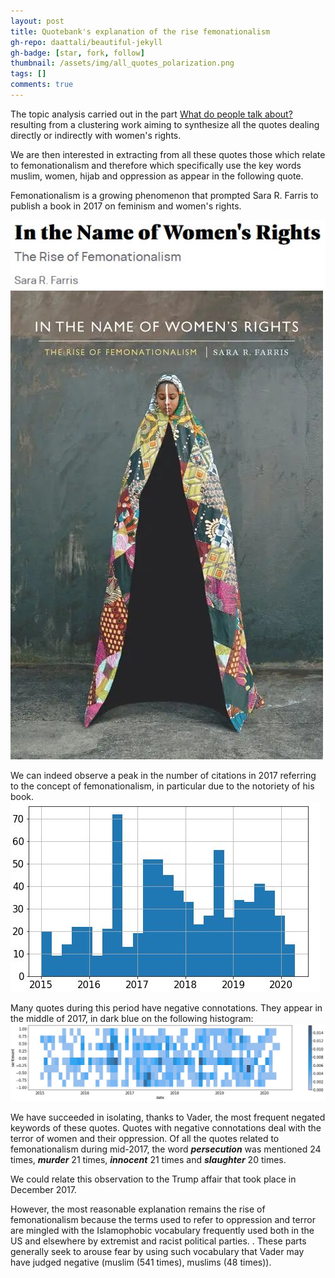 ```yaml
---
layout: post
title: Quotebank's explanation of the rise femonationalism
gh-repo: daattali/beautiful-jekyll
gh-badge: [star, fork, follow]
thumbnail: /assets/img/all_quotes_polarization.png 
tags: []
comments: true
---
```


The topic analysis carried out in the part [What do people talk about?](https://unesmu.github.io/2021-12-12-RQ3/) resulting from a clustering work aiming to synthesize all the quotes dealing directly or indirectly with women's rights.

We are then interested in extracting from all these quotes those which relate to femonationalism and therefore which specifically use the key words muslim, women, hijab and oppression as appear in the following quote.

Femonationalism is a growing phenomenon that prompted Sara R. Farris to publish a book in 2017 on feminism and women's rights.

![femo_livre](https://raw.githubusercontent.com/unesmu/unesmu.github.io/master/assets/img/title_book.JPG)
![femo_livre](https://raw.githubusercontent.com/unesmu/unesmu.github.io/master/assets/img/in_the_name_book.jpg)

We can indeed observe a peak in the number of citations in 2017 referring to the concept of femonationalism, in particular due to the notoriety of his book.
![femo_timeline](https://raw.githubusercontent.com/unesmu/unesmu.github.io/master/assets/img/femo_timeline.JPG)

Many quotes during this period have negative connotations. They appear in the middle of 2017, in dark blue on the following histogram:
![femo_histplot](https://raw.githubusercontent.com/unesmu/unesmu.github.io/master/assets/img/femo_histplot.JPG)

We have succeeded in isolating, thanks to Vader, the most frequent negated keywords of these quotes. Quotes with negative connotations deal with the terror of women and their oppression. Of all the quotes related to femonationalism during mid-2017, the word **_persecution_** was mentioned 24 times, **_murder_** 21 times, **_innocent_** 21 times and **_slaughter_** 20 times.

We could relate this observation to the Trump affair that took place in December 2017.

However, the most reasonable explanation remains the rise of femonationalism because the terms used to refer to oppression and terror are mingled with the Islamophobic vocabulary frequently used both in the US and elsewhere by extremist and racist political parties. .
These parts generally seek to arouse fear by using such vocabulary that Vader may have judged negative (muslim (541 times), muslims (48 times)).
